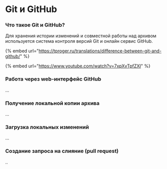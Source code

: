 # Git и GitHub

### Что такое Git и GitHub?

Для хранения истории изменений и совместной работы над архивом используется система контроля версий Git и онлайн сервис GitHub.

{% embed url="https://tproger.ru/translations/difference-between-git-and-github/" %}

{% embed url="https://www.youtube.com/watch?v=7xpXvTpfZXI" %}

### Работа через web-интерфейс GitHub

...

### Получение локальной копии архива

...

### Загрузка локальных изменений

...

### Создание запроса на слияние (pull request)

..

###

